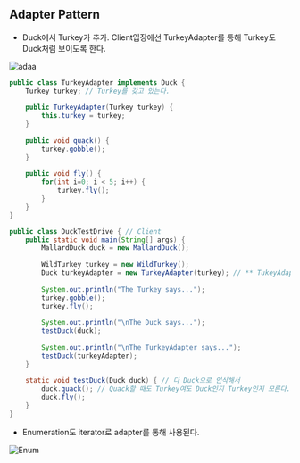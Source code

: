 ## Adapter Pattern

- Duck에서 Turkey가 추가. Client입장에선 TurkeyAdapter를 통해 Turkey도 Duck처럼 보이도록 한다.

![adaa](https://user-images.githubusercontent.com/50645183/101759694-40ab7180-3b1d-11eb-8b92-5b7f7b02e3ce.PNG)


```java
public class TurkeyAdapter implements Duck { 
	Turkey turkey; // Turkey를 갖고 있는다.
 
	public TurkeyAdapter(Turkey turkey) {   
		this.turkey = turkey;
	}
    
	public void quack() {
		turkey.gobble();
	}
  
	public void fly() {
		for(int i=0; i < 5; i++) {
			turkey.fly();
		}
	}
}
```
```java
public class DuckTestDrive { // Client
	public static void main(String[] args) {
		MallardDuck duck = new MallardDuck();
 
		WildTurkey turkey = new WildTurkey();
		Duck turkeyAdapter = new TurkeyAdapter(turkey); // ** TukeyAdapter가 Duck형
   
		System.out.println("The Turkey says...");
		turkey.gobble();
		turkey.fly();
 
		System.out.println("\nThe Duck says...");
		testDuck(duck);
  
		System.out.println("\nThe TurkeyAdapter says...");
		testDuck(turkeyAdapter);
	}
 
	static void testDuck(Duck duck) { // 다 Duck으로 인식해서
		duck.quack(); // Quack할 때도 Turkey여도 Duck인지 Turkey인지 모른다. 
		duck.fly();
	}
}
```
- Enumeration도 iterator로 adapter를 통해 사용된다.

![Enum](https://user-images.githubusercontent.com/50645183/101763160-c03b3f80-3b21-11eb-8222-3acefa1d0e85.PNG)
